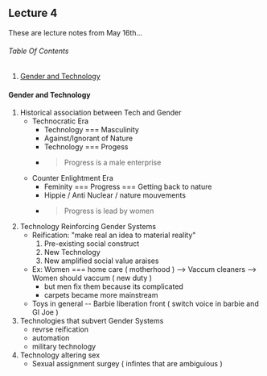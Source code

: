 ## Lecture 4
These are lecture notes from May 16th...

###### Table Of Contents
1. [Gender and Technology](#gender-and-technology)

#### Gender and Technology
1. Historical association between Tech and Gender
   - Technocratic Era
      - Technology === Masculinity
      - Against/Ignorant of Nature
      - Technology === Progess
      - > Progress is a male enterprise
    - Counter Enlightment Era
       - Feminity === Progress === Getting back to nature
       - Hippie / Anti Nuclear / nature mouvements
       - > Progress is lead by women
2. Technology Reinforcing Gender Systems
   - Reification: "make real an idea to material reality"
      1. Pre-existing social construct
      2. New Technology
      3. New amplified social value araises
   - Ex: Women === home care ( motherhood ) --> Vaccum cleaners --> Women should vaccum ( new duty )
      - but men fix them because its complicated
      - carpets became more mainstream
    - Toys in general -- Barbie liberation front ( switch voice in barbie and GI Joe )
3. Technologies that subvert Gender Systems
   - revrse reification
   - automation
   - military technology
4. Technology altering sex
   - Sexual assignment surgey ( infintes that are ambiguious )

